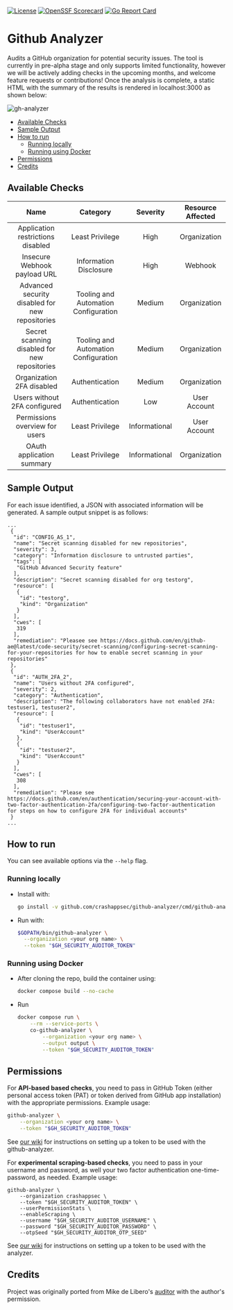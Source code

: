 [![License](https://img.shields.io/badge/License-Apache%202.0-blue.svg)](https://github.com/crashappsec/github-analyzer/blob/main/LICENSE)
[![OpenSSF Scorecard](https://api.securityscorecards.dev/projects/github.com/ossf/scorecard/badge)](https://api.securityscorecards.dev/projects/github.com/crashappsec/github-analyzer)
[![Go Report Card](https://goreportcard.com/badge/github.com/ossf/scorecard/v4)](https://goreportcard.com/report/github.com/crashappsec/github-analyzer)

# Github Analyzer

Audits a GitHub organization for potential security issues. The tool is
currently in pre-alpha stage and only supports limited functionality, however
we will be actively adding checks in the upcoming months, and welcome
feature requests or contributions! Once the analysis is complete, a static HTML
with the summary of the results is rendered in localhost:3000 as shown below:

![gh-analyzer](https://user-images.githubusercontent.com/4614044/196647323-8138c053-644c-42a7-86f2-d94a7ce5e295.gif)

<!-- START doctoc generated TOC please keep comment here to allow auto update -->
<!-- DON'T EDIT THIS SECTION, INSTEAD RE-RUN doctoc TO UPDATE -->

- [Available Checks](#available-checks)
- [Sample Output](#sample-output)
- [How to run](#how-to-run)
  - [Running locally](#running-locally)
  - [Running using Docker](#running-using-docker)
- [Permissions](#permissions)
- [Credits](#credits)

<!-- END doctoc generated TOC please keep comment here to allow auto update -->

## Available Checks

|                      Name                       |               Category               |   Severity    | Resource Affected |
| :---------------------------------------------: | :----------------------------------: | :-----------: | :---------------: |
|        Application restrictions disabled        |           Least Privilege            |     High      |   Organization    |
|          Insecure Webhook payload URL           |        Information Disclosure        |     High      |      Webhook      |
| Advanced security disabled for new repositories | Tooling and Automation Configuration |    Medium     |   Organization    |
|  Secret scanning disabled for new repositories  | Tooling and Automation Configuration |    Medium     |   Organization    |
|            Organization 2FA disabled            |            Authentication            |    Medium     |   Organization    |
|          Users without 2FA configured           |            Authentication            |      Low      |   User Account    |
|         Permissions overview for users          |           Least Privilege            | Informational |   User Account    |
|            OAuth application summary            |           Least Privilege            | Informational |   Organization    |

## Sample Output

For each issue identified, a JSON with associated information will be
generated. A sample output snippet is as follows:

```
...
 {
  "id": "CONFIG_AS_1",
  "name": "Secret scanning disabled for new repositories",
  "severity": 3,
  "category": "Information disclosure to untrusted parties",
  "tags": [
   "GitHub Advanced Security feature"
  ],
  "description": "Secret scanning disabled for org testorg",
  "resource": [
   {
    "id": "testorg",
    "kind": "Organization"
   }
  ],
  "cwes": [
   319
  ],
  "remediation": "Pleasee see https://docs.github.com/en/github-ae@latest/code-security/secret-scanning/configuring-secret-scanning-for-your-repositories for how to enable secret scanning in your repositories"
 },
 {
  "id": "AUTH_2FA_2",
  "name": "Users without 2FA configured",
  "severity": 2,
  "category": "Authentication",
  "description": "The following collaborators have not enabled 2FA: testuser1, testuser2",
  "resource": [
   {
    "id": "testuser1",
    "kind": "UserAccount"
   },
   {
    "id": "testuser2",
    "kind": "UserAccount"
   }
  ],
  "cwes": [
   308
  ],
  "remediation": "Please see https://docs.github.com/en/authentication/securing-your-account-with-two-factor-authentication-2fa/configuring-two-factor-authentication for steps on how to configure 2FA for individual accounts"
 }
...
```

## How to run

You can see available options via the `--help` flag.

### Running locally

- Install with:
  ```sh
  go install -v github.com/crashappsec/github-analyzer/cmd/github-analyzer@latest
  ```
- Run with:
  ```sh
  $GOPATH/bin/github-analyzer \
    --organization <your org name> \
    --token "$GH_SECURITY_AUDITOR_TOKEN"
  ```

### Running using Docker

- After cloning the repo, build the container using:
  ```sh
  docker compose build --no-cache
  ```
- Run

  ```sh
  docker compose run \
      --rm --service-ports \
      co-github-analyzer \
          --organization <your org name> \
          --output output \
          --token "$GH_SECURITY_AUDITOR_TOKEN"
  ```

## Permissions

For **API-based based checks**, you need to pass in GitHub Token
(either personal access token (PAT) or token derived from GitHub app installation)
with the appropriate permissions. Example usage:

```sh
github-analyzer \
    --organization <your org name> \
    --token "$GH_SECURITY_AUDITOR_TOKEN"
```

See [our wiki](https://github.com/crashappsec/github-analyzer/wiki/Setting-up-GitHub#creating-a-token)
for instructions on setting up a token to be used with the github-analyzer.

For **experimental scraping-based checks**, you need to pass in your username
and password, as well your two factor authentication one-time-password, as
needed. Example usage:

```shell
github-analyzer \
    --organization crashappsec \
    --token "$GH_SECURITY_AUDITOR_TOKEN" \
    --userPermissionStats \
    --enableScraping \
    --username "$GH_SECURITY_AUDITOR_USERNAME" \
    --password "$GH_SECURITY_AUDITOR_PASSWORD" \
    --otpSeed "$GH_SECURITY_AUDITOR_OTP_SEED"
```

See [our wiki](https://github.com/crashappsec/github-analyzer/wiki/Setting-up-GitHub#setting-up-2fa-experimental)
for instructions on setting up a token to be used with the analyzer.

## Credits

Project was originally ported from Mike de Libero's
[auditor](https://github.com/CodeReconCo/githubsecurityauditor)
with the author's permission.
